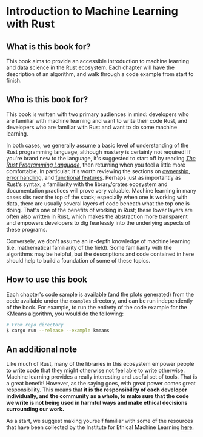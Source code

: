 # Introduction to Machine Learning with Rust

## What is this book for?

This book aims to provide an accessible introduction to machine learning and data science in the Rust ecosystem. Each chapter will have the description of an algorithm, and walk through a code example from start to finish.

## Who is this book for?

This book is written with two primary audiences in mind: developers who are familiar with machine learning and want to write their code Rust, and developers who are familiar with Rust and want to do some machine learning. 

In both cases, we generally assume a basic level of understanding of the Rust programming language, although mastery is certainly not required! If you're brand new to the language, it's suggested to start off by reading [*The Rust Programming Language*](https://doc.rust-lang.org/book/), then returning when you feel a little more comfortable. In particular, it's worth reviewing the sections on [ownership](https://doc.rust-lang.org/book/ch04-00-understanding-ownership.html), [error handling](https://doc.rust-lang.org/book/ch09-00-error-handling.html), and [functional features](https://doc.rust-lang.org/book/ch13-00-functional-features.html). Perhaps just as importantly as Rust's syntax, a familiarity with the library/crates ecosystem and documentation practices will prove very valuable. Machine learning in many cases sits near the top of the stack; especially when one is working with data, there are usually several layers of code beneath what the top one is doing. That's one of the benefits of working in Rust; these lower layers are often also written in Rust, which makes the abstraction more transparent and empowers developers to dig fearlessly into the underlying aspects of these programs.

Conversely, we don't assume an in-depth knowledge of machine learning (i.e. mathematical familiarity of the field). Some familiarity with the algorithms may be helpful, but the descriptions and code contained in here should help to build a foundation of some of these topics.  

## How to use this book

Each chapter's code sample is available (and the plots generated) from the code available under the `examples` directory, and can be run independently of the book. For example, to run the entirety of the code example for the KMeans algorithm, you would do the following:
```bash
# From repo directory
$ cargo run --release --example kmeans
```

## An additional note

Like much of Rust, many of the libraries in this ecosystem empower people to write code that they might otherwise not feel able to write otherwise. Machine learning provides a really interesting and useful set of tools. That is a great benefit! However, as the saying goes, with great power comes great responsibility. This means that **it is the responsibility of each developer individually, and the community as a whole, to make sure that the code we write is not being used in harmful ways and make ethical decisions surrounding our work.**

As a start, we suggest making yourself familiar with some of the resources that have been collected by the Institute for Ethical Machine Learning [here](https://github.com/EthicalML/awesome-artificial-intelligence-guidelines). 

